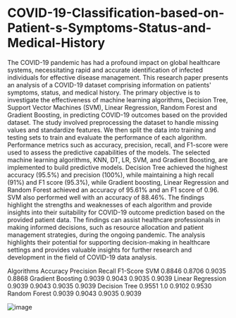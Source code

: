 # COVID-19-Classification-based-on-Patient-s-Symptoms-Status-and-Medical-History

The COVID-19 pandemic has had a profound impact on global healthcare systems, necessitating rapid and accurate identification of infected individuals for effective disease management. This research paper presents an analysis of a COVID-19 dataset comprising information on patients' symptoms, status, and medical history. The primary objective is to investigate the effectiveness of machine learning algorithms, Decision Tree, Support Vector Machines (SVM), Linear Regression, Random Forest and Gradient Boosting, in predicting COVID-19 outcomes based on the provided dataset. The study involved preprocessing the dataset to handle missing values and standardize features. We then split the data into training and testing sets to train and evaluate the performance of each algorithm. Performance metrics such as accuracy, precision, recall, and F1-score were used to assess the predictive capabilities of the models. The selected machine learning algorithms, KNN, DT, LR, SVM, and Gradient Boosting, are implemented to build predictive models. 
Decision Tree achieved the highest accuracy (95.5%) and precision (100%), while maintaining a high recall (91%) and F1 score (95.3%), while Gradient boosting, Linear Regression and Random Forest achieved an accuracy of 95.61% and an F1 score of 0.96. SVM also performed well with an accuracy of 88.46%. The findings highlight the strengths and weaknesses of each algorithm and provide insights into their suitability for COVID-19 outcome prediction based on the provided patient data. The findings can assist healthcare professionals in making informed decisions, such as resource allocation and patient management strategies, during the ongoing pandemic. The analysis highlights their potential for supporting decision-making in healthcare settings and provides valuable insights for further research and development in the field of COVID-19 data analysis.

Algorithms	Accuracy	Precision	Recall	F1-Score
SVM	0.8846	0.8706	0.9035	0.8868
Gradient Boosting	0.9039	0.9043	0.9035	0.9039
Linear Regression	0.9039	0.9043	0.9035	0.9039
Decision Tree	0.9551	1.0	0.9102	0.9530
Random Forest	0.9039	0.9043	0.9035	0.9039

![image](https://github.com/leona-g/COVID-19-Classification-based-on-Patient-s-Symptoms-Status-and-Medical-History/assets/147089996/ee9602e2-2e8c-46a9-8c07-0d85fd9710d6)


